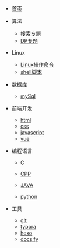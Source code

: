 * [首页](/README.md)
* 算法
	* [搜索专题](/algorithm/search.md)
	* [DP专题](/algorithm/DP.md)
* Linux
	* [Linux操作命令](#)
	* [shell脚本](#)
* 数据库

  * [mySql](/database/mysql.md)
* 前端开发
  * [html](#)
  * [css](#)
  * [javascript](/前端/javascript/JavaScript.md)
  * [vue](#)
* 编程语言

   * [C](#)

    * [CPP](#)
    * [JAVA](#)
    * [python](#)
* 工具
  * [git](/工具/Git学习笔记.md)
  * [typora](#)
  * [hexo](#)
  * [docsify](/docsify/docsify.md)

